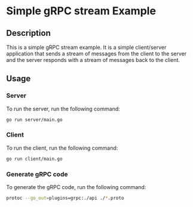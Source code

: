 # Simple gRPC stream Example

## Description

This is a simple gRPC stream example. It is a simple client/server application that sends a stream of messages from the client to the server and the server responds with a stream of messages back to the client.

## Usage

### Server

To run the server, run the following command:

```bash
go run server/main.go
```

### Client

To run the client, run the following command:

```bash
go run client/main.go
```

### Generate gRPC code

To generate the gRPC code, run the following command:

```bash
protoc --go_out=plugins=grpc:./api ./*.proto
```
